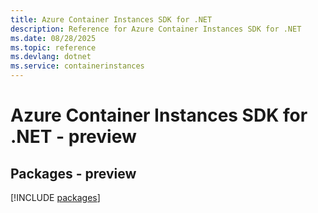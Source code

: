```yaml
---
title: Azure Container Instances SDK for .NET
description: Reference for Azure Container Instances SDK for .NET
ms.date: 08/28/2025
ms.topic: reference
ms.devlang: dotnet
ms.service: containerinstances
---
```

# Azure Container Instances SDK for .NET - preview
## Packages - preview
[!INCLUDE [packages](container-instances-index.md)]